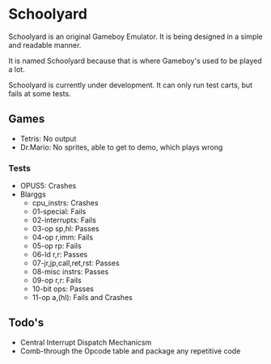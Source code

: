 # Schoolyard

Schoolyard is an original Gameboy Emulator.
It is being designed in a simple and readable manner.

It is named Schoolyard because that is where Gameboy's used to be played a lot.

Schoolyard is currently under development. It can only run test carts, but fails at some tests.

## Games

* Tetris: No output
* Dr.Mario: No sprites, able to get to demo, which plays wrong

### Tests

* OPUS5: Crashes
* Blarggs
  * cpu_instrs: Crashes
  * 01-special: Fails
  * 02-interrupts: Fails
  * 03-op sp,hl: Passes
  * 04-op r,imm: Fails
  * 05-op rp: Fails
  * 06-ld r,r: Passes
  * 07-jr,jp,call,ret,rst: Passes
  * 08-misc instrs: Passes
  * 09-op r,r: Fails
  * 10-bit ops: Passes
  * 11-op a,(hl): Fails and Crashes

## Todo's

* Central Interrupt Dispatch Mechanicsm
* Comb-through the Opcode table and package any repetitive code